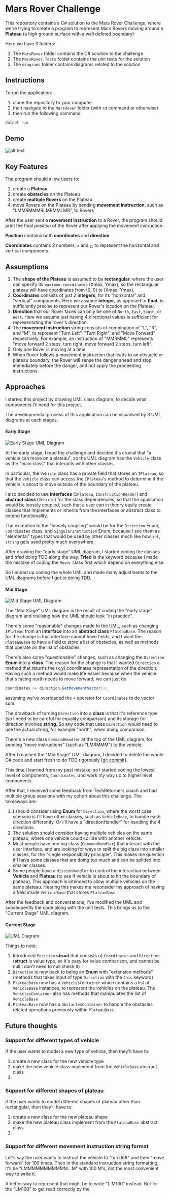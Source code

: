 # Mars Rover Challenge

This repository contains a C# solution to the Mars Rover Challenge, where we're trying to create a program to represent Mars Rovers moving around a **Plateau** (a high ground surface with a well defined boundary)

Here we have 3 folders:

1. The `MarsRover` folder contains the C# solution to the challenge
2. The `MarsRover.Tests` folder contains the unit tests for the solution
3. The `diagrams` folder contains diagrams related to the solution

## Instructions

To run the application:

1. clone the repository to your computer
2. then navigate to the `MarsRover` folder (with `cd` command or otherwise)
3. then run the following command

```c#
dotnet run
```

## Demo

![alt text](diagrams/appDemo.gif "app demo GIF")

## Key Features

The program should allow users to:

1. create a **Plateau**
2. create **obstacles** on the Plateau
3. create **multiple Rovers** on the Plateau
4. move Rovers on the Plateau by sending **movement instruction**, such as "LMMRMMMRLMRMMLMR", to Rovers

After the user sent a **movement instruction** to a Rover, the program should print the final _position_ of the Rover after applying the movement instruction.

**Position** contains both **coordinates** and **direction**.

**Coordinates** contains 2 numbers, `x` and `y`, to represent the horizontal and vertical components.

## Assumptions

1. The **shape of the Plateau** is assumed to be **rectangular**, where the user can specify its `maximum coordinates` (Xmax, Ymax), so the rectangular plateau will have coordinates from (0, 0) to (Xmax, Ymax).
2. **Coordinates** consists of just 2 **integers**, for its "horizontal" and "vertical" components. Here we assume **integer**, as opposed to **float**, is sufficiently precise to represent our Rover's location on the Plateau.
3. **Direction** that our Rover faces can only be one of `North`, `East`, `South`, or `West`. Here we assume just having 4 directional values is sufficient for representating the rover's direction.
4. The **movement instruction** string consists of combination of "L", "R", and "M", to represent "Turn Left", "Turn Right", and "Move Forward" respectively. For example, an instruction of "MMRMML" represents "move forward 2 steps, turn right, move forward 2 steps, turn left".
5. Only one Rover is moving at a time.
6. When Rover follows a movement instruction that leads to an obstacle or plateau boundary, the Rover will sense the danger ahead and stop immediately before the danger, and not apply the proceeding instructions.

## Approaches

I started this project by drawing UML class diagram, to decide what components I'll need for this project.

The developmental process of this application can be visualised by 3 UML diagrams at each stages.

#### Early Stage

![Early Stage UML Diagram](https://raw.githubusercontent.com/iamfranco/MarsRoverChallenge/3b5dcb1dc1e9ca43a521743ffd925034db48f2ee/puml/Mars%20Rover%20Challenge.png)

At the early stage, I read the challenge and decided it's crucial that "a vehicle can move on a plateau", so the UML diagram has the `Vehicle` class as the "main class" that interacts with other classes.

In particular, the `Vehicle` class has a private field that stores an `IPlateau`, so that the `Vehicle` class can access the `IPlateau`'s method to determine if the vehicle is about to move outside of the boundary of the plateau.

I also decided to use **interfaces** (`IPlateau`, `IInstructionReader`) and **abstract class** (`Vehicle`) for the class dependencies, so that the application would be loosely coupled, such that a user can in theory easily create classes that implements or inherits from the interfaces or abstract class to extend functionality.

The exception to the "loosely coupling" would be for the `Direction` Enum, `Coordinates` class, and `SingularInstruction` Enum, because I see them as "elemental" types that would be used by other classes much like how `int`, `string` gets used pretty much everywhere.

After drawing the "early stage" UML diagram, I started coding the classes and _tried_ doing TDD along the way. **Tried** is the keyword because I made the mistake of coding the `Rover` class first which depend on everything else.

So I ended up coding the whole UML and made many adjustments to the UML diagrams before I got to doing TDD.

#### Mid Stage

![Mid Stage UML Diagram](https://raw.githubusercontent.com/iamfranco/MarsRoverChallenge/2ca66e910e8af8c6c71712dcf8c0086e2074d77f/diagrams/Mars%20Rover%20Challenge.png)

The "Mid Stage" UML diagram is the result of coding the "early stage" diagram and realising how the UML should look "in practice".

There's some "reasonable" changes made to the UML, such as changing `IPlateau` from an **interface** into an **abstract class** `PlateauBase`. The reason for the change is that interface cannot have fields, and I want the `PlateauBase` to have a field to store a list of obstacles, as well as methods that operate on the list of obstacles.

There's also some "questionable" changes, such as
changing the `Direction` **Enum** into a **class**. The reason for the change is that I wanted `Direction` a method that returns the (x,y) coordinates representation of the direction. Having such a method would make life easier because when the vehicle that's facing north needs to move forward, we can just do

```c#
coordinates += direction.GetMovementVector();
```

assuming we've overloaded the `+` operator for `Coordinates` to do vector sum.

The drawback of turning `Direction` into a **class** is that it's reference type (so I need to be careful for equality comparison) and its storage for direction involves **string**. So any code that uses `Direction` would need to use the actual string, for example "north", when doing comparison.

There's a new class `CommandHandler` at the top of the UML diagram, for sending "move instructions" (such as "LMRMMM") to the vehicle.

After I reached the "Mid Stage" UML diagram, I decided to delete the whole C# code and start fresh to do TDD rigorously [[git commit]](https://github.com/iamfranco/MarsRoverChallenge/commit/b83730da4d4daf442d0f0f879acf1f61c59c899c).

This time I learned from my past mistake, so I started coding the lowest level of components, `Coordinates`, and work my way up to higher level components.

After that, I received some feedback from TechReturners coach and had multiple group sessions with my cohort about this challenge. The takeaways are:

1. I should consider using **Enum** for `Direction`, where the worst case scenario is I'll have other classes, such as `VehicleBase`, to handle each direction differently. Or I'll have a "directionHandler" for handling the 4 directions.
2. The solution should consider having multiple vehicles on the same plateau, where one vehicle could collide with another vehicle.
3. Most people have one big class (`CommandHandler`) that interact with the user interface, and are looking for ways to split the big class into smaller classes, for the "single responsibility principle". This makes me question if I have some classes that are doing too much and can be splitted into smaller classes.
4. Some people have a `MissionHandler` to control the interaction between **Vehicle** and **Plateau** (to see if vehicle is about to hit the boundary of plateau). This approach is intended to allow multiple vehicles on the same plateau. Hearing this makes me reconsider my approach of having a field inside `VehicleBase` that stores `PlateauBase`.

After the feedback and conversations, I've modified the UML and subsequently the code along with the unit tests. This brings us to the "Current Stage" UML diagram.

#### Current Stage

![UML Diagram](https://raw.githubusercontent.com/iamfranco/MarsRoverChallenge/main/diagrams/Mars%20Rover%20Challenge.png)

Things to note:

1. Introduced `Position` **struct** that consists of `Coordinates` and `Direction` (**struct** is value type, so it's easy for value comparison, and cannot be null I don't need to null check it)
2. `Direction` is now back to being an **Enum** with "extension methods" (methods that takes input of type `Direction` with the `this` keyword)
3. `PlateauBase` now has a `VehiclesContainer` which contains a list of `VehicleBase` instances, to represent the vehicles on the plateau. The `VehiclesContainer` also has methods that manipulates the list of `VehicleBase`
4. `PlateauBase` now has a `ObstaclesContainer` to handle the obstacles related operations previously within `PlateauBase`.

## Future thoughts

### Support for different types of vehicle

If the user wants to model a new type of vehicle, then they'll have to:

1. create a new class for the new vehicle type
2. make the new vehicle class implement from the `VehicleBase` abstract class
3.

### Support for different shapes of plateau

If the user wants to model different shapes of plateau other than rectangular, then they'll have to:

1. create a new class for the new plateau shape
2. make the new plateau class implement from the `PlateauBase` abstract class
3.

### Support for different movement instruction string format

Let's say the user wants to instruct the vehicle to "turn left" and then "move forward" for 100 times. Then in the standard instruction string formatting, it'll be "LMMMMMMMMMMM...M" with 100 M's, not the most convenient way to write it.

A better way to represent that might be to write "L M100" instead. But for the "LM100" to get read correctly by the

